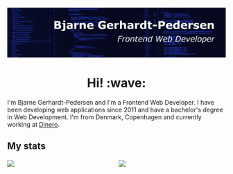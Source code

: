 ![Header](./cover-small.png 'Header')

<h1 style="text-align: center;">Hi! :wave:</h1>

I'm Bjarne Gerhardt-Pedersen and I'm a Frontend Web Developer. I have been developing web applications since 2011 and have a bachelor's degree in Web Development. I'm from Denmark, Copenhagen and currently working at [Dinero](https://dinero.dk/).

## My stats

<div style="display: grid; grid-template-columns: 1fr 1fr; grid-auto-rows: 1fr; gap: 10px">
<div>
<img align="center" src="https://github-readme-stats.vercel.app/api/top-langs/?username=bgpedersen&count_private=true&theme=dark" />
</div>
<div>
<img align="center" src="https://github-readme-stats.vercel.app/api?username=bgpedersen&count_private=true&theme=dark&hide=prs,issues,contribs" />
</div>
</div>
